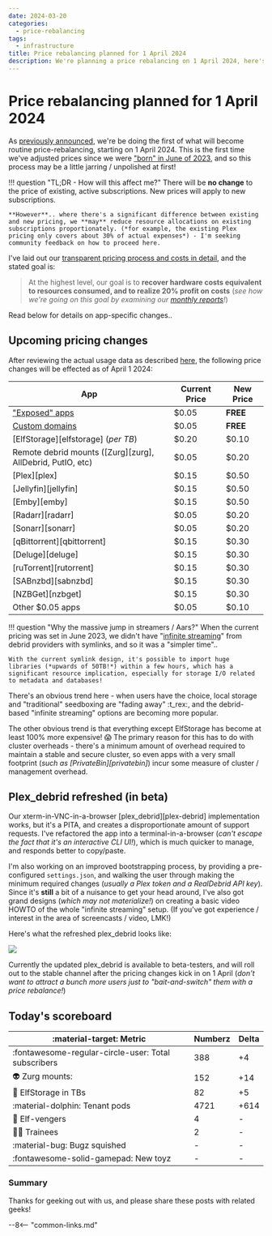 ```yaml
---
date: 2024-03-20
categories:
  - price-rebalancing
tags:
  - infrastructure
title: Price rebalancing planned for 1 April 2024
description: We're planning a price rebalancing on 1 April 2024, here's how it works and how it'll impact you
---
```


# Price rebalancing planned for 1 April 2024

As [previously announced](/open/feb-2024/#regular-pricing-re-balancing-starts-1-april-2024), we're be doing the first of what will become routine price-rebalancing, starting on 1 April 2024. This is the first time we've adjusted prices since we were ["born" in June of 2023](/open/june-2023/), and so this process may be a little jarring / unpolished at first!

!!! question "TL;DR - How will this affect me?"
    There will be **no change** to the price of existing, active subscriptions. New prices will apply to new subscriptions.

    **However**.. where there's a significant difference between existing and new pricing, we **may** reduce resource allocations on existing subscriptions proportionately. (*for example, the existing Plex pricing only covers about 30% of actual expenses*) - I'm seeking community feedback on how to proceed here.

I've laid out our [transparent pricing process and costs in detail](/open/pricing/), and the stated goal is:

> At the highest level, our goal is to **recover hardware costs equivalent to resources consumed, and to realize 20% profit on costs** (*see how we're going on this goal by examining our [monthly reports](/open)!*)

Read below for details on app-specific changes..

<!-- more -->

## Upcoming pricing changes

After reviewing the actual usage data as described [here](/open/pricing/), the following price changes will be effected as of April 1 2024:

App | Current Price | New Price
---------|----------|----------
["Exposed" apps](https://store.elfhosted.com/product-category/advanced) | \$0.05 | **FREE**
[Custom domains](https://store.elfhosted.com/product-category/custom-domains) | \$0.05 | **FREE**
[ElfStorage][elfstorage] (*per TB*)    | \$0.20 | \$0.10
Remote debrid mounts ([Zurg][zurg], AllDebrid, PutIO, etc)    | \$0.05 | \$0.20
[Plex][plex]    | \$0.15 | \$0.50
[Jellyfin][jellyfin]    | \$0.15 | \$0.50
[Emby][emby]    | \$0.15 | \$0.50
[Radarr][radarr]    | \$0.05 | \$0.20
[Sonarr][sonarr]    | \$0.05 | \$0.20
[qBittorrent][qbittorrent]    | \$0.15 | \$0.30
[Deluge][deluge]    | \$0.15 | \$0.30
[ruTorrent][rutorrent]    | \$0.15 | \$0.30
[SABnzbd][sabnzbd]    | \$0.15 | \$0.30
[NZBGet][nzbget]    | \$0.15 | \$0.30
Other $0.05 apps    | \$0.05 | \$0.10

!!! question "Why the massive jump in streamers / Aars?"
    When the current pricing was set in June 2023, we didn't have "[infinite streaming](/guides/media/)" from debrid providers with symlinks, and so it was a "simpler time"..
    
    With the current symlink design, it's possible to import huge libraries (*upwards of 50TB!*) within a few hours, which has a significant resource implication, especially for storage I/O related to metadata and databases!

There's an obvious trend here - when users have the choice, local storage and "traditional" seedboxing are "fading away" :t_rex:, and the debrid-based "infinite streaming" options are becoming more popular.

The other obvious trend is that everything except ElfStorage has become at least 100% more expensive! :scream: The primary reason for this has to do with cluster overheads - there's a minimum amount of overhead required to maintain a stable and secure cluster, so even apps with a very small footprint (*such as [PrivateBin][privatebin]*) incur some measure of cluster / management overhead.

## Plex_debrid refreshed (in beta)

Our xterm-in-VNC-in-a-browser [plex_debrid][plex-debrid] implementation works, but it's a PITA, and creates a disproportionate amount of support requests. I've refactored the app into a terminal-in-a-browser (*can't escape the fact that it's an interactive CLI UI!*), which is much quicker to manage, and responds better to copy/paste.

I'm also working on an improved bootstrapping process, by providing a pre-configured `settings.json`, and walking the user through making the minimum required changes (*usually a Plex token and a RealDebrid API key*). Since it's **still** a bit of a nuisance to get your head around, I've also got grand designs (*which may not materialize!*) on creating a basic video HOWTO of the whole "infinite streaming" setup. (If you've got experience / interest in the area of screencasts / video, LMK!)

Here's what the refreshed plex_debrid looks like:

![](/images/plex_debrid_in_browser.png)

Currently the updated plex_debrid is available to beta-testers, and will roll out to the stable channel after the pricing changes kick in on 1 April (*don't want to attract a bunch more users just to "bait-and-switch" them with a price rebalance!*)

## Today's scoreboard

:material-target: Metric | Numberz | Delta
---------|----------|----------
:fontawesome-regular-circle-user: Total subscribers | 388 | +4
:alien: Zurg mounts: | 152 | +14
:floppy_disk: ElfStorage in TBs | 82 | +5
:material-dolphin: Tenant pods | 4721 | +614
:superhero: Elf-vengers | 4 | -
:student: Trainees | 2 | -
:material-bug: Bugz squished | - | -
:fontawesome-solid-gamepad: New toyz | - | -

### Summary

Thanks for geeking out with us, and please share these posts with related geeks!

--8<-- "common-links.md"